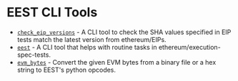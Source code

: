 # EEST CLI Tools

- [`check_eip_versions`](../../writing_tests/reference_specification.md) - A CLI tool to check the SHA values specified in EIP tests match the latest version from ethereum/EIPs.
- [`eest`](eest.md) - A CLI tool that helps with routine tasks in ethereum/execution-spec-tests.
- [`evm_bytes`](evm_bytes.md) - Convert the given EVM bytes from a binary file or a hex string to EEST's python opcodes.
